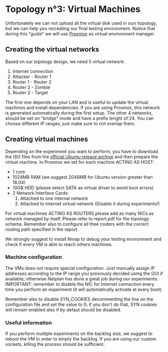 # Topology n°3: Virtual Machines
Unfortunately we can not upload all the virtual disk used in ourr topology, but we can help you recreating our final testing environment. Notice that during this "guide" we will use [Proxmox](https://www.proxmox.com/en/) as virtual environment manager.

## Creating the virtual networks
Based on our topology design, we need 5 virtual network:
<ol>
    <li> Internet connection
    <li> Attacker - Router 1
    <li> Router 1 - Router 2
    <li> Router 2 - Zombie
    <li> Router 2 - Target
</ol>

The first one depends on your LAN and is useful to update the virtual machines and install dependencies. If you are using Proxmox, this network is generated automatically during the first setup.
The other 4 networks, should be set on "bridge" mode and have a prefix lenght of 24. You can choose different IP ranges, just make sure to not overlap them. 

## Creating virtual machines
Depending on the experiment you want to perform, you have to download the ISO files from the [official Ubuntu release archive](https://old-releases.ubuntu.com/releases/) and then prepare the virtual machine. In Proxmox we set for each machine ACTING AS HOST:
<ul>
    <li> 1 core
    <li> 1024MB RAM (we suggest 2048MB for Ubuntu version greater than 18.04)
    <li> 10GB HDD (please select SATA as virtual driver to avoid boot errors)
    <li> 2 Network Interface Cards:
        <ol>
            <li> Attached to one internal network
            <li> Attached to Internet virtual network (Disable it during experiments!)
        </ol>
</ul>

For virtual machines ACTING AS ROUTERS please add as many NICs as network managed by itself. Please refer to report.pdf for the topology schema.
Remember also to configure all thee routers with the correct routing path specified in the report. 

We strongly suggest to install Nmap to debug your testing environment and check if every VM is able to reach others machines. 

### Machine configuration
The VMs does not require special configuration. Just manually assign IP addresses according to the IP range you previously decided using the GUI if available; otherwise Netplan has done a great job during our experiments. IMPORTANT: remember to disable the NIC for Internet connection every time you perform an experiment (it will automatically activate at every boot). 

Remember also to disable SYN_COOKIES decommenting the line on the configuration file and set the value to 0; if you don't do that, SYN cookies will remain enabled also if by defaut should be disabled. 

### Useful information
If you perform multiple experiments on the backlog size, we suggest to reboot the VM in order to empty the backlog. If you are using our custom sockets, killing the process should be sufficient. 